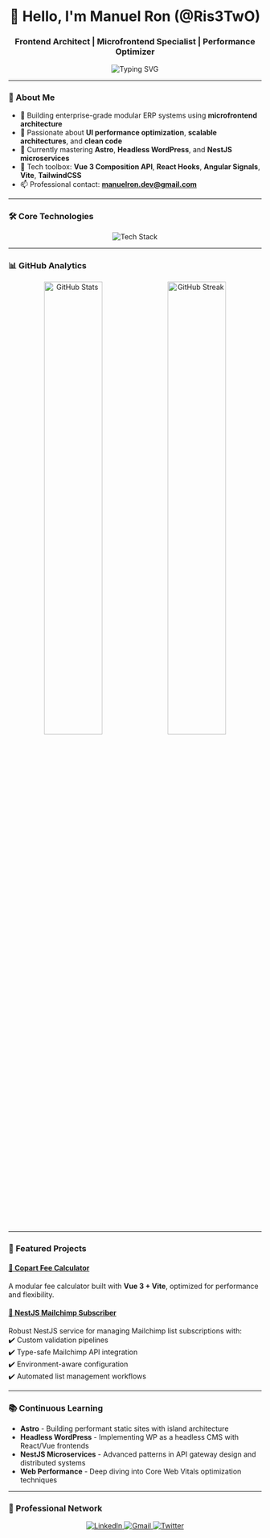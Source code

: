 <h1 align="center">👋 Hello, I'm Manuel Ron (@Ris3TwO)</h1>
<h3 align="center">Frontend Architect | Microfrontend Specialist | Performance Optimizer</h3>

<p align="center">
  <img src="https://readme-typing-svg.demolab.com?font=Fira+Code&duration=2500&pause=1000&center=true&vCenter=true&width=500&lines=Frontend+Engineer+%7C+Vue%2FReact%2FAngular%2FVite;Modular+Systems+Enthusiast;Performance+Driven+Development" alt="Typing SVG" />
</p>

---

### 🚀 About Me

- 💼 Building enterprise-grade modular ERP systems using **microfrontend architecture**
- 🎯 Passionate about **UI performance optimization**, **scalable architectures**, and **clean code**
- 🌱 Currently mastering **Astro**, **Headless WordPress**, and **NestJS microservices**
- 🔧 Tech toolbox: **Vue 3 Composition API**, **React Hooks**, **Angular Signals**, **Vite**, **TailwindCSS**
- 📫 Professional contact: **manuelron.dev@gmail.com**

---

### 🛠️ Core Technologies

<p align="center">
  <img src="https://skillicons.dev/icons?i=vue,angular,react,vite,nestjs,astro,wordpress,ts,js,html,css,tailwind,git,github,vscode,docker" alt="Tech Stack" />
</p>

---

### 📊 GitHub Analytics

<p align="center">
  <img src="https://github-readme-stats.vercel.app/api?username=Ris3TwO&show_icons=true&theme=tokyonight&hide_border=true" alt="GitHub Stats" width="48%" />
  <img src="https://github-readme-streak-stats.herokuapp.com/?user=Ris3TwO&theme=tokyonight" alt="GitHub Streak" width="48%" />
</p>

---

### 🚀 Featured Projects

#### [🚀 Copart Fee Calculator](https://github.com/Ris3TwO/copart-fee-calculator)  
A modular fee calculator built with **Vue 3 + Vite**, optimized for performance and flexibility.

#### [📡 NestJS Mailchimp Subscriber](https://github.com/Ris3TwO/mailchimp-api)  
Robust NestJS service for managing Mailchimp list subscriptions with:  
✔️ Custom validation pipelines  
✔️ Type-safe Mailchimp API integration  
✔️ Environment-aware configuration  
✔️ Automated list management workflows

---

### 📚 Continuous Learning

- **Astro** - Building performant static sites with island architecture  
- **Headless WordPress** - Implementing WP as a headless CMS with React/Vue frontends  
- **NestJS Microservices** - Advanced patterns in API gateway design and distributed systems  
- **Web Performance** - Deep diving into Core Web Vitals optimization techniques

---

### 🤝 Professional Network

<p align="center">
  <a href="https://linkedin.com/in/manujron" target="_blank">
    <img src="https://img.shields.io/badge/LinkedIn-0077B5?style=for-the-badge&logo=linkedin&logoColor=white" alt="LinkedIn"/>
  </a>
  <a href="mailto:manuelron.dev@gmail.com">
    <img src="https://img.shields.io/badge/Gmail-D14836?style=for-the-badge&logo=gmail&logoColor=white" alt="Gmail"/>
  </a>
  <a href="https://twitter.com/manujron" target="_blank">
    <img src="https://img.shields.io/badge/Twitter-1DA1F2?style=for-the-badge&logo=twitter&logoColor=white" alt="Twitter"/>
  </a>
</p>
